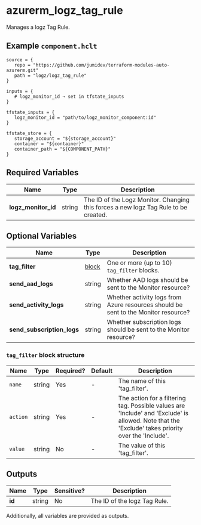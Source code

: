 # azurerm_logz_tag_rule

Manages a logz Tag Rule.

## Example `component.hclt`

```hcl
source = {
   repo = "https://github.com/jumidev/terraform-modules-auto-azurerm.git"   
   path = "logz/logz_tag_rule"   
}

inputs = {
   # logz_monitor_id → set in tfstate_inputs
}

tfstate_inputs = {
   logz_monitor_id = "path/to/logz_monitor_component:id"   
}

tfstate_store = {
   storage_account = "${storage_account}"   
   container = "${container}"   
   container_path = "${COMPONENT_PATH}"   
}

```

## Required Variables

| Name | Type |  Description |
| ---- | --------- |  ----------- |
| **logz_monitor_id** | string |  The ID of the Logz Monitor. Changing this forces a new logz Tag Rule to be created. | 

## Optional Variables

| Name | Type |  Description |
| ---- | --------- |  ----------- |
| **tag_filter** | [block](#tag_filter-block-structure) |  One or more (up to 10) `tag_filter` blocks. | 
| **send_aad_logs** | string |  Whether AAD logs should be sent to the Monitor resource? | 
| **send_activity_logs** | string |  Whether activity logs from Azure resources should be sent to the Monitor resource? | 
| **send_subscription_logs** | string |  Whether subscription logs should be sent to the Monitor resource? | 

### `tag_filter` block structure

| Name | Type | Required? | Default | Description |
| ---- | ---- | --------- | ------- | ----------- |
| `name` | string | Yes | - | The name of this 'tag_filter'. |
| `action` | string | Yes | - | The action for a filtering tag. Possible values are 'Include' and 'Exclude' is allowed. Note that the 'Exclude' takes priority over the 'Include'. |
| `value` | string | No | - | The value of this 'tag_filter'. |



## Outputs

| Name | Type | Sensitive? | Description |
| ---- | ---- | --------- | --------- |
| **id** | string | No  | The ID of the logz Tag Rule. | 

Additionally, all variables are provided as outputs.
